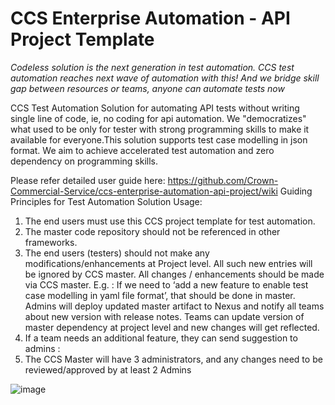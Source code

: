 # CCS Enterprise Automation - API Project Template
_Codeless solution is the next generation in test automation. CCS test automation reaches next wave of automation with this! And we bridge skill gap between resources or teams, anyone can automate tests now_

CCS Test Automation Solution for automating API tests without writing single line of code, ie, no coding for api automation. We "democratizes" what used to be only for tester with strong programming skills to make it available for everyone.This solution supports test case modelling in json format. We aim to achieve accelerated test automation and zero dependency on programming skills.

Please refer detailed user guide here: https://github.com/Crown-Commercial-Service/ccs-enterprise-automation-api-project/wiki
Guiding Principles for Test Automation Solution Usage:
1. The end users must use this CCS project template for test automation. 
2. The master code repository should not be referenced in other frameworks.
3. The end users (testers) should not make any modifications/enhancements at Project level. All such new entries will be ignored by CCS master. All changes / enhancements should be made via CCS master. E.g. : If we need to ‘add a new feature to enable test case modelling in yaml file format’, that should be done in master. Admins will deploy updated master artifact to Nexus and notify all teams about new version with release notes. Teams can update version of master dependency at project level and new changes will get reflected.
4. If a team needs an additional feature, they can send suggestion to admins : <email>
5. The CCS Master will have 3 administrators, and any changes need to be reviewed/approved by at least 2 Admins

![image](https://user-images.githubusercontent.com/89130649/152338982-b8972f59-4edd-4b0b-83eb-679274869872.png)
